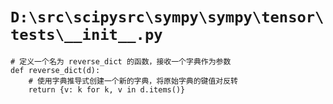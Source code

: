 # `D:\src\scipysrc\sympy\sympy\tensor\tests\__init__.py`

```
# 定义一个名为 reverse_dict 的函数，接收一个字典作为参数
def reverse_dict(d):
    # 使用字典推导式创建一个新的字典，将原始字典的键值对反转
    return {v: k for k, v in d.items()}
```